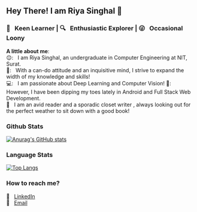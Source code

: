 ## Hey There! I am Riya Singhal 👋
### 📘 &nbsp; Keen Learner | 🔍 &nbsp; Enthusiastic Explorer | 😜 &nbsp; Occasional Loony

<b>A little about me</b>:   
😌: &nbsp; I am Riya Singhal, an undergraduate in Computer Engineering at NIT, Surat.   <br>
💭: &nbsp; With a can-do attitude and an inquisitive mind, I strive to expand the width of my knowledge and skills! <br>
💻: &nbsp; I am passionate about Deep Learning and Computer Vision!
🌷: However, I have been dipping my toes lately in Android and Full Stack Web Development. <br>
📙 &nbsp; I am an avid reader and a sporadic closet writer , always looking out for the perfect weather to sit down with a good book!
<br>

### Github Stats 
[![Anurag's GitHub stats](https://github-readme-stats.vercel.app/api?username=riyasinghal04&show_icons=true&theme=dracula)](https://github.com/anuraghazra/github-readme-stats)
<br>

### Language Stats
[![Top Langs](https://github-readme-stats.vercel.app/api/top-langs/?username=riyasinghal04&layout=compact&theme=dark&show_icons=true&hide_border=true&private=true)](https://github.com/anuraghazra/github-readme-stats)

<!--
## Technologies and Tools
<p>
  <img alt="Python" src="https://img.shields.io/badge/python%20-%2314354C.svg?&style=for-the-badge&logo=python&logoColor=white"/>
</p>
-->

### How to reach me?  
:pushpin: &nbsp; [LinkedIn](https://www.linkedin.com/in/riya-singhal/)  
:pushpin: &nbsp; [Email](mailto:riyapsinghal@gmail.com)  
<!--pushpin: &nbsp; [Resume]() 
:pushpin: &nbsp; [Website]()  
:pushpin: &nbsp; [Blog]() -->
